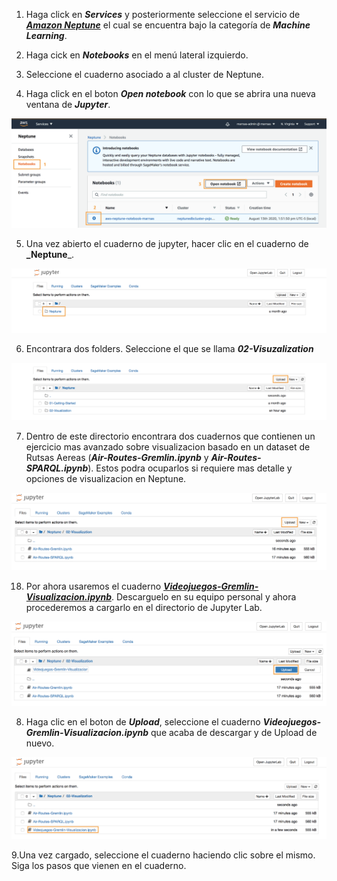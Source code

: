 1. Haga click en **_Services_** y posteriormente seleccione el servicio de [**_Amazon Neptune_**](https://console.aws.amazon.com/neptune/) el cual se encuentra bajo la categoría de **_Machine Learning_**.

2. Haga cick en **_Notebooks_** en el menú lateral izquierdo.

3. Seleccione el cuaderno asociado a al cluster de Neptune.

4. Haga click en el boton **_Open notebook_** con lo que se abrira una nueva ventana de **_Jupyter_**.

![](images/neptune-nb-01.png)

5. Una vez abierto el cuaderno de jupyter, hacer clic en el cuaderno de **_Neptune**_.

![](images/neptune-nb-02.png)

6. Encontrara dos folders. Seleccione el que se llama **_02-Visuzalization_**

![](images/neptune-nb-03.png)

7. Dentro de este directorio encontrara dos cuadernos que contienen un ejercicio mas avanzado sobre visualizacion basado en un dataset de Rutsas Aereas (**_Air-Routes-Gremlin.ipynb_** y **_Air-Routes-SPARQL.ipynb_**). Estos podra ocuparlos si requiere mas detalle y opciones de visualizacion en Neptune. 

![](images/neptune-nb-04.png)

18. Por ahora usaremos el cuaderno [**_Videojuegos-Gremlin-Visualizacion.ipynb_**](https://console.aws.amazon.com/neptune/). Descarguelo en su equipo personal y ahora procederemos a cargarlo en el directorio de Jupyter Lab.

![](images/neptune-nb-05.png)

8. Haga clic en el boton de **_Upload_**, seleccione el cuaderno **_Videojuegos-Gremlin-Visualizacion.ipynb_** que acaba de descargar y de Upload de nuevo.

![](images/neptune-nb-06.png)

9.Una vez cargado, seleccione el cuaderno haciendo clic sobre el mismo. Siga los pasos que vienen en el cuaderno.

